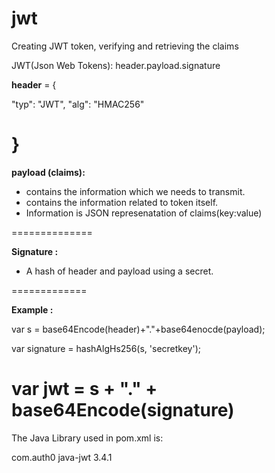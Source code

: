 # jwt
Creating JWT token, verifying and retrieving the claims


JWT(Json Web Tokens): header.payload.signature

**header** = {
  
  "typ": "JWT",
  "alg": "HMAC256"

}
================

**payload (claims):**


- contains the information which we needs to transmit.
- contains the information related to token itself.
- Information is JSON represenatation of claims(key:value)

==============

**Signature :**

- A hash of header and payload using a secret.

=============

**Example :**

 var s = base64Encode(header)+"."+base64enocde(payload);
 
 var signature = hashAlgHs256(s, 'secretkey');
 
 var jwt = s + "." + base64Encode(signature)
 ============

The Java Library used in pom.xml is:

   <dependency>
    		<groupId>com.auth0</groupId>
    		<artifactId>java-jwt</artifactId>
    		<version>3.4.1</version>
		</dependency>
